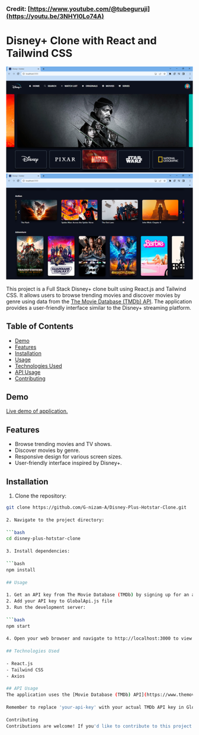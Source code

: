 ### Credit: [https://www.youtube.com/@tubeguruji](https://youtu.be/3NHYl0Lo74A)

# Disney+ Clone with React and Tailwind CSS

![Disney+ Clone](Screenshot/ss1.png)
![Disney+ Clone](Screenshot/ss2.png)

This project is a Full Stack Disney+ clone built using React.js and Tailwind CSS. It allows users to browse trending movies and discover movies by genre using data from the [The Movie Database (TMDb) API](https://www.themoviedb.org/). The application provides a user-friendly interface similar to the Disney+ streaming platform.

## Table of Contents

- [Demo](#demo)
- [Features](#features)
- [Installation](#installation)
- [Usage](#usage)
- [Technologies Used](#technologies-used)
- [API Usage](#api-usage)
- [Contributing](#contributing)

## Demo

[Live demo of application.](https://g-nizam-a.github.io/Disney-Plus-Hotstar-Clone/)

## Features

- Browse trending movies and TV shows.
- Discover movies by genre.
- Responsive design for various screen sizes.
- User-friendly interface inspired by Disney+.

## Installation

1. Clone the repository:

```bash
git clone https://github.com/G-nizam-A/Disney-Plus-Hotstar-Clone.git

2. Navigate to the project directory:

```bash
cd disney-plus-hotstar-clone

3. Install dependencies:

```bash
npm install

## Usage

1. Get an API key from The Movie Database (TMDb) by signing up for an account.
2. Add your API key to GlobalApi.js file
3. Run the development server:

```bash
npm start

4. Open your web browser and navigate to http://localhost:3000 to view the application.

## Technologies Used

- React.js
- Tailwind CSS
- Axios

## API Usage
The application uses the [Movie Database (TMDb) API](https://www.themoviedb.org/) to fetch movie data. The API requests are handled using the provided api.js module. Trending movies and movies by genre can be accessed through the following methods:

Remember to replace 'your-api-key' with your actual TMDb API key in GlobalApi.js file.

Contributing
Contributions are welcome! If you'd like to contribute to this project.


